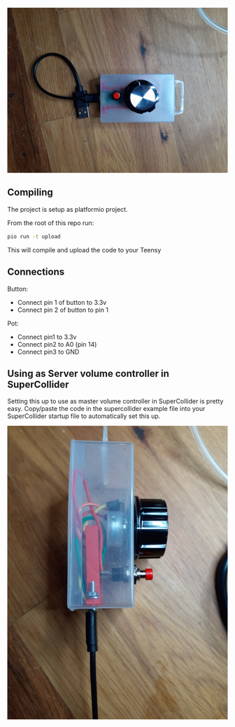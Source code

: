 ![In a box made for screws](assets/screws1.jpg)

## Compiling
The project is setup as platformio project.

From the root of this repo run:
```bash
pio run -t upload
```

This will compile and upload the code to your Teensy

## Connections

Button:
- Connect pin 1 of button to 3.3v
- Connect pin 2 of button to pin 1

Pot:
- Connect pin1 to 3.3v
- Connect pin2 to A0 (pin 14)
- Connect pin3 to GND

## Using as Server volume controller in SuperCollider

Setting this up to use as master volume controller in SuperCollider is pretty easy. 
Copy/paste the code in the supercollider example file into your SuperCollider startup file to automatically set this up.

![In a box made for screws](assets/screws2.jpg)
